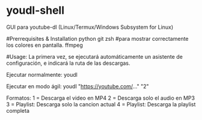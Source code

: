# youdl-shell
GUI para youtube-dl (Linux/Termux/Windows Subsystem for Linux)

#Prerrequisites & Installation
python
git
zsh #para mostrar correctamente los colores en pantalla.
ffmpeg

#Usage:
La primera vez, se ejecutará automáticamente un asistente de configuración, e indicará la ruta de las descargas.

Ejecutar normalmente:
youdl

Ejecutar en modo ágil:
youdl "https://youtube.com/..." "2"

Formatos:
1 = Descarga el video en MP4
2 = Descarga solo el audio en MP3
3 = Playlist: Descarga solo la cancion actual
4 = Playlist: Descarga la playlist completa
